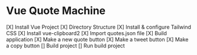 # Vue Quote Machine

[X] Install Vue Project
[X] Directory Structure
[X] Install & configure Tailwind CSS
[X] Install vue-clipboard2
[X] Import quotes.json file
[X] Build application
[X] Make a new quote button
[X] Make a tweet button
[X] Make a copy button
[] Build project
[] Run build project
